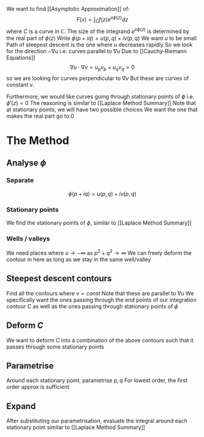 We want to find [[Asymptotic Approximation]] of:
$$
F(x) = \int_{C} f(z) e^{x\phi(z)} dz
$$
where $C$ is a curve in $\mathbb{C}$.
The size of the integrand $e^{x\phi(z)}$ 
is determined by the real part of $\phi(z)$
Write $\phi(p+iq)=u(p,q)+iv(p,q)$
We want $u$ to be small
Path of steepest descent is the one where $u$ decreases rapidly 
So we look for the direction $-\nabla u$ i.e. curves parallel to $\nabla u$
Due to [[Cauchy-Riemann Equations]]
$$
\nabla u \cdot \nabla v = u_{p} v_{p} + u_{q} v_{q} = 0
$$
so we are looking for curves perpendicular to $\nabla v$
But these are curves of constant $v$.

Furthermore, we would like curves going through 
stationary points of $\phi$ i.e. $\phi'(z)=0$ 
The reasoning is similar to [[Laplace Method Summary]]
Note that at stationary points, we will have two possible choices
We want the one that makes the real part go to $0$
# The Method
## Analyse $\phi$
### Separate
$$
\phi(p+iq) = u(p,q) + iv(p,q)
$$
### Stationary points
We find the stationary points of $\phi$, 
similar to [[Laplace Method Summary]]
### Wells / valleys
We need places where $u\to-\infty$ as $p^{2}+q^{2}\to \infty$
We can freely deform the contour in here
as long as we stay in the same well/valley
## Steepest descent contours
Find all the contours where $v=const$
Note that these are parallel to $\nabla u$ 
We specifically want the ones passing through 
the end points of our integration contour $C$
as well as the ones passing through stationary points of $\phi$
## Deform $C$
We want to deform $C$ into a combination of the above contours
such that it passes through some stationary points
## Parametrise
Around each stationary point, parametrise $p,q$ 
For lowest order, the first order approx is sufficient
## Expand
After substituting our parametrisation, 
evaluate the integral around each stationary point 
similar to [[Laplace Method Summary]]
